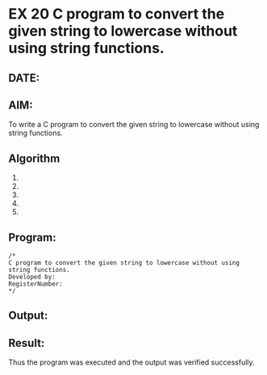 # EX 20 C program to convert the given string to lowercase without using string functions.
## DATE:
## AIM:
To write a C program to convert the given string to lowercase without using string functions.

## Algorithm
1. 
2. 
3. 
4.  
5.   

## Program:
```
/*
C program to convert the given string to lowercase without using string functions.
Developed by: 
RegisterNumber:  
*/
```

## Output:



## Result:
Thus the program was executed and the output was verified successfully.

